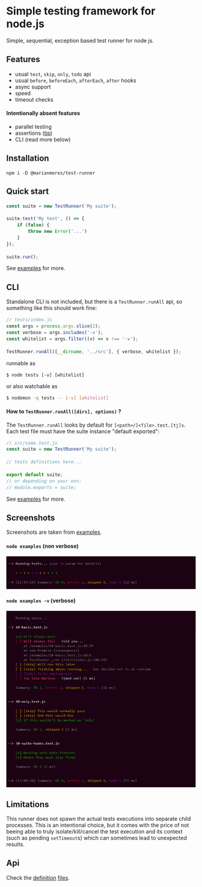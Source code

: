 # Simple testing framework for node.js

Simple, sequential, exception based test runner for node js.

## Features

- usual `test`, `skip`, `only`, `todo` api
- usual `before`, `beforeEach`, `afterEach`, `after` hooks
- async support
- speed
- timeout checks

#### Intentionally absent features

- parallel testing
- assertions ([tip](https://nodejs.org/api/assert.html))
- CLI (read more below)

## Installation

```shell
npm i -D @marianmeres/test-runner
```

## Quick start

```js
const suite = new TestRunner('My suite');

suite.test('My test', () => {
    if (false) {
        throw new Error('...')
    }
});

suite.run();
```

See [examples](examples/) for more.

## CLI

Standalone CLI is not included, but there is a `TestRunner.runAll` api, so something like
this should work fine:

```js
// tests/index.js
const args = process.argv.slice(2);
const verbose = args.includes('-v');
const whitelist = args.filter((v) => v !== '-v');

TestRunner.runAll([__dirname, '../src'], { verbose, whitelist });
```
runnable as
```shell
$ node tests [-v] [whitelist]
```
or also watchable as
```bash
$ nodemon -q tests -- [-v] [whitelist]
```

#### How to `TestRunner.runAll([dirs], options)` ?

The `TestRunner.runAll` looks by default for `[<path>/]<file>.test.[tj]s`. Each test file must
have the suite instance "default exported":

```js
// src/some.test.js
const suite = new TestRunner('My suite');

// tests definitions here...

export default suite;
// or depending on your env:
// module.exports = suite;
```

See [examples](examples/) for more.

## Screenshots

Screenshots are taken from [examples](examples/).

#### `node examples` (non verbose)

![Non verbose mode](https://github.com/marianmeres/test-runner/blob/master/screenshots/non-verbose.png?raw=true)

#### `node examples -v` (verbose)

![Verbose mode](https://github.com/marianmeres/test-runner/blob/master/screenshots/verbose.png?raw=true)

## Limitations

This runner does not spawn the actual tests executions into separate child processes.
This is an intentional choice, but it comes with the price of not beeing able to truly
isolate/kill/cancel the test execution and its context (such as pending `setTimeout`s)
which can sometimes lead to unexpected results.

## Api

Check the [definition](./dist/mjs/index.d.ts)
[files](./dist/mjs/renderer.d.ts).

